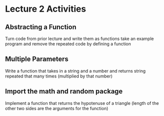 Lecture 2 Activities
====================
Abstracting a Function
----------------------
Turn code from prior lecture and write them as functions
take an example program and remove the repeated code by defining a 
function

Multiple Parameters
-------------------
Write a function that takes in a string and a number and returns string 
repeated that many times (multiplied by that number)

Import the math and random package 
----------------------------------
Implement a function that returns the hypotenuse of a triangle (length 
of the other two sides are the arguments for the function)

